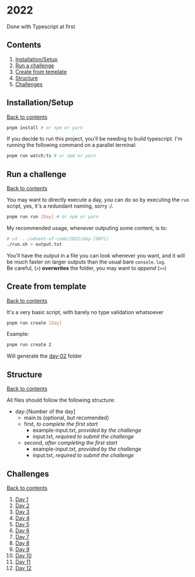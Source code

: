 # 2022

Done with Typescript at first

## Contents

1. [Installation/Setup](#installationsetup)
1. [Run a challenge](#run-a-challenge)
1. [Create from template](#create-from-template)
1. [Structure](#structure)
1. [Challenges](#challenges)

## Installation/Setup

[Back to contents](#contents)

```bash
pnpm install # or npm or yarn
```

If you decide to run this project, you'll be needing to build typescript.
I'm running the following command on a parallel terminal:

```bash
pnpm run watch:ts # or npm or yarn
```

## Run a challenge

[Back to contents](#contents)

You may want to directly execute a day, you can do so by executing the `run` script, yes, it's a redundant naming, sorry :/.

```bash
pnpm run run [Day] # or npm or yarn
```

My recommended usage, whenever outputing some content, is to:

```bash
# cd .../advent-of-code/2022/day-[DAY]/
./run.sh > output.txt
```

You'll have the output in a file you can look whenever you want, and it will be much faster on larger outputs than the usual bare `console.log`.\
Be careful, (`>`) **overwrites** the folder, you may want to _append_ (`>>`)

## Create from template

[Back to contents](#contents)

It's a very basic script, with barely no type validation whatsoever

```bash
pnpm run create [Day]
```

Example:

```bash
pnpm run create 2
```

Will generate the [day-02](./day-02/) folder

## Structure

[Back to contents](#contents)

All files should follow the following structure:

- day-[Number of the day]
  - main.ts (optional, but recomended)
  - first, _to complete the first start_
    - example-input.txt, _provided by the challenge_
    - input.txt, _required to submit the challenge_
  - second, _after completing the first start_
    - example-input.txt, _provided by the challenge_
    - input.txt, _required to submit the challenge_

## Challenges

[Back to contents](#contents)

1. [Day 1](./day-01/)
1. [Day 2](./day-02/)
1. [Day 3](./day-03/)
1. [Day 4](./day-04/)
1. [Day 5](./day-05/)
1. [Day 6](./day-06/)
1. [Day 7](./day-07/)
1. [Day 8](./day-08/)
1. [Day 9](./day-09/)
1. [Day 10](./day-10/)
1. [Day 11](./day-11/)
1. [Day 12](./day-12/)
<!-- Next day -->
